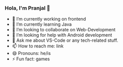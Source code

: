 ### Hola, I'm Pranjal 👋


- 🔭 I’m currently working on frontend 
- 🌱 I’m currently learning Java
- 👯 I’m looking to collaborate on Web-Development
- 🤔 I’m looking for help with Android development
- 💬 Ask me about VS-Code  or any tech-related stuff.
- 📫 How to reach me: link
- 😄 Pronouns: he/is
- ⚡ Fun fact: games

